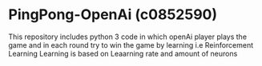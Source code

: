 # PingPong-OpenAi (c0852590)

This repository includes python 3 code in which openAi player plays the game and in each round try to win the game by learning i.e Reinforcement Learning 
Learning is based on Leaarning rate and amount of neurons
